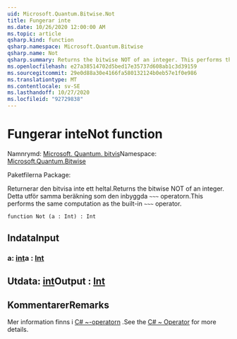 ```yaml
---
uid: Microsoft.Quantum.Bitwise.Not
title: Fungerar inte
ms.date: 10/26/2020 12:00:00 AM
ms.topic: article
qsharp.kind: function
qsharp.namespace: Microsoft.Quantum.Bitwise
qsharp.name: Not
qsharp.summary: Returns the bitwise NOT of an integer. This performs the same computation as the built-in `~~~` operator.
ms.openlocfilehash: e27a38514702d5bed17e35737d608ab1c3d39159
ms.sourcegitcommit: 29e0d88a30e4166fa580132124b0eb57e1f0e986
ms.translationtype: MT
ms.contentlocale: sv-SE
ms.lasthandoff: 10/27/2020
ms.locfileid: "92729838"
---
```

# <a name="not-function"></a><span data-ttu-id="78220-102">Fungerar inte</span><span class="sxs-lookup"><span data-stu-id="78220-102">Not function</span></span>

<span data-ttu-id="78220-103">Namnrymd: [Microsoft. Quantum. bitvis](xref:Microsoft.Quantum.Bitwise)</span><span class="sxs-lookup"><span data-stu-id="78220-103">Namespace: [Microsoft.Quantum.Bitwise](xref:Microsoft.Quantum.Bitwise)</span></span>

<span data-ttu-id="78220-104">Paketfilerna [](https://nuget.org/packages/)</span><span class="sxs-lookup"><span data-stu-id="78220-104">Package: [](https://nuget.org/packages/)</span></span>


<span data-ttu-id="78220-105">Returnerar den bitvisa inte ett heltal.</span><span class="sxs-lookup"><span data-stu-id="78220-105">Returns the bitwise NOT of an integer.</span></span>
<span data-ttu-id="78220-106">Detta utför samma beräkning som den inbyggda `~~~` operatorn.</span><span class="sxs-lookup"><span data-stu-id="78220-106">This performs the same computation as the built-in `~~~` operator.</span></span>

```qsharp
function Not (a : Int) : Int
```


## <a name="input"></a><span data-ttu-id="78220-107">Indata</span><span class="sxs-lookup"><span data-stu-id="78220-107">Input</span></span>

### <a name="a--int"></a><span data-ttu-id="78220-108">a: [int](xref:microsoft.quantum.lang-ref.int)</span><span class="sxs-lookup"><span data-stu-id="78220-108">a : [Int](xref:microsoft.quantum.lang-ref.int)</span></span>





## <a name="output--int"></a><span data-ttu-id="78220-109">Utdata: [int](xref:microsoft.quantum.lang-ref.int)</span><span class="sxs-lookup"><span data-stu-id="78220-109">Output : [Int](xref:microsoft.quantum.lang-ref.int)</span></span>



## <a name="remarks"></a><span data-ttu-id="78220-110">Kommentarer</span><span class="sxs-lookup"><span data-stu-id="78220-110">Remarks</span></span>

<span data-ttu-id="78220-111">Mer information finns i [C# ~-operatorn](https://docs.microsoft.com/dotnet/csharp/language-reference/operators/bitwise-complement-operator) .</span><span class="sxs-lookup"><span data-stu-id="78220-111">See the [C# ~ Operator](https://docs.microsoft.com/dotnet/csharp/language-reference/operators/bitwise-complement-operator) for more details.</span></span>